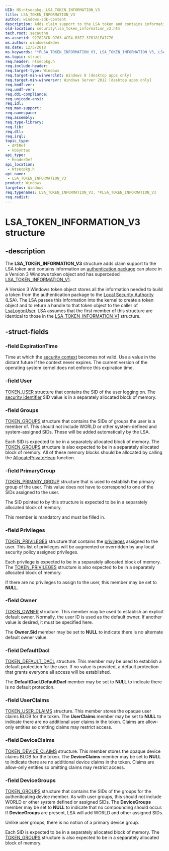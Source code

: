 ```yaml
---
UID: NS:ntsecpkg._LSA_TOKEN_INFORMATION_V3
title: LSA_TOKEN_INFORMATION_V3
author: windows-sdk-content
description: Adds claim support to the LSA token and contains information an authentication package can place in a Version 3 Windows token object and has superceded LSA_TOKEN_INFORMATION_V1.
old-location: security\lsa_token_information_v3.htm
tech.root: secauthn
ms.assetid: 927828CD-9763-4CE4-B3E7-376181EA7C70
ms.author: windowssdkdev
ms.date: 12/5/2018
ms.keywords: "*PLSA_TOKEN_INFORMATION_V3, LSA_TOKEN_INFORMATION_V3, LSA_TOKEN_INFORMATION_V3 structure [Security], PLSA_TOKEN_INFORMATION_V3, PLSA_TOKEN_INFORMATION_V3 structure pointer [Security], _LSA_TOKEN_INFORMATION_V3, ntsecpkg/LSA_TOKEN_INFORMATION_V3, ntsecpkg/PLSA_TOKEN_INFORMATION_V3, security.lsa_token_information_v3"
ms.topic: struct
req.header: ntsecpkg.h
req.include-header: 
req.target-type: Windows
req.target-min-winverclnt: Windows 8 [desktop apps only]
req.target-min-winversvr: Windows Server 2012 [desktop apps only]
req.kmdf-ver: 
req.umdf-ver: 
req.ddi-compliance: 
req.unicode-ansi: 
req.idl: 
req.max-support: 
req.namespace: 
req.assembly: 
req.type-library: 
req.lib: 
req.dll: 
req.irql: 
topic_type:
 - APIRef
 - kbSyntax
api_type:
 - HeaderDef
api_location:
 - Ntsecpkg.h
api_name:
 - LSA_TOKEN_INFORMATION_V3
product: Windows
targetos: Windows
req.typenames: LSA_TOKEN_INFORMATION_V3, *PLSA_TOKEN_INFORMATION_V3
req.redist: 
---
```


# LSA_TOKEN_INFORMATION_V3 structure


## -description


The <b>LSA_TOKEN_INFORMATION_V3</b> structure adds claim support to the LSA token and contains information an <a href="https://msdn.microsoft.com/0baaa937-f635-4500-8dcd-9dbbd6f4cd02">authentication package</a> can place in a Version 3 Windows token object and has superceded <a href="https://msdn.microsoft.com/e4c43828-aa5c-443c-93ad-96bb986533c5">LSA_TOKEN_INFORMATION_V1</a>.

A Version 3 Windows token object stores all the information needed to build a token from the authentication package to the <a href="https://msdn.microsoft.com/65dd9a04-fc7c-4179-95ff-dac7dad4668f">Local Security Authority</a> (LSA). The LSA passes this information into the kernel to create a token object and to return a handle to that token object to the caller of <a href="https://msdn.microsoft.com/75968d53-5af2-4d77-9486-26403b73c954">LsaLogonUser</a>. LSA assumes that the first member of this structure are identical to those in the <a href="https://msdn.microsoft.com/e4c43828-aa5c-443c-93ad-96bb986533c5">LSA_TOKEN_INFORMATION_V1</a> structure.


## -struct-fields




### -field ExpirationTime

Time at which the <a href="https://msdn.microsoft.com/3e9d7672-2314-45c8-8178-5a0afcfd0c50">security context</a> becomes not valid. Use a value in the distant future if the context never expires. The current version of the operating system kernel does not enforce this expiration time.


### -field User


<a href="https://msdn.microsoft.com/5dd8172d-7b1a-4cc0-b667-5fe91d278393">TOKEN_USER</a> structure that contains the SID of the user logging on. The <a href="https://msdn.microsoft.com/3e9d7672-2314-45c8-8178-5a0afcfd0c50">security identifier</a> SID value is in a separately allocated block of memory.


### -field Groups


<a href="https://msdn.microsoft.com/387dd7f8-4177-40fa-b5fd-bb4b371a0e64">TOKEN_GROUPS</a> structure that contains the SIDs of groups the user is a member of. This should not include WORLD or other system-defined and system-assigned SIDs. These will be added automatically by the LSA. 




Each SID is expected to be in a separately allocated block of memory. The <a href="https://msdn.microsoft.com/387dd7f8-4177-40fa-b5fd-bb4b371a0e64">TOKEN_GROUPS</a> structure is also expected to be in a separately allocated block of memory. All of these memory blocks should be allocated by calling the <a href="https://msdn.microsoft.com/956e7aaf-e8b3-4db5-945a-b579f946b769">AllocatePrivateHeap</a> function.


### -field PrimaryGroup


<a href="https://msdn.microsoft.com/d23ebe6c-36a3-434a-a0fa-fcdf50dd19a0">TOKEN_PRIMARY_GROUP</a> structure that is used to establish the primary group of the user. This value does not have to correspond to one of the SIDs assigned to the user. 




The SID pointed to by this structure is expected to be in a separately allocated block of memory.

This member is mandatory and must be filled in.


### -field Privileges


<a href="https://msdn.microsoft.com/c9016511-740f-44f3-92ed-17cc518c6612">TOKEN_PRIVILEGES</a> structure that contains the <a href="https://msdn.microsoft.com/2fe6cfd3-8a2e-4dbe-9fb8-332633daa97a">privileges</a> assigned to the user. This list of privileges will be augmented or overridden by any local security policy assigned privileges. 




Each privilege is expected to be in a separately allocated block of memory. The <a href="https://msdn.microsoft.com/c9016511-740f-44f3-92ed-17cc518c6612">TOKEN_PRIVILEGES</a> structure is also expected to be in a separately allocated block of memory.

If there are no privileges to assign to the user, this member may be set to <b>NULL</b>.


### -field Owner


<a href="https://msdn.microsoft.com/85617d56-ad46-40a3-a335-121f3c8edcc3">TOKEN_OWNER</a> structure. This member may be used to establish an explicit default owner. Normally, the user ID is used as the default owner. If another value is desired, it must be specified here. 




The <b>Owner.Sid</b> member may be set to <b>NULL</b> to indicate there is no alternate default owner value.


### -field DefaultDacl


<a href="https://msdn.microsoft.com/29fb738f-1ecd-4b72-9aea-64698cd74c12">TOKEN_DEFAULT_DACL</a> structure. This member may be used to establish a default protection for the user. If no value is provided, a default protection that grants everyone all access will be established. 




The <b>DefaultDacl.DefaultDacl</b> member may be set to <b>NULL</b> to indicate there is no default protection.


### -field UserClaims


<a href="https://msdn.microsoft.com/730541ED-0E33-4F19-BB99-145131161355">TOKEN_USER_CLAIMS</a> structure. This member stores the opaque user claims BLOB for the token. The <b>UserClaims</b> member may be set to <b>NULL</b> to indicate there are no additional user claims in the token. Claims are allow-only entities so omitting claims may restrict access.


### -field DeviceClaims


<a href="https://msdn.microsoft.com/FF20B64C-BD5F-45F5-83F1-B52634BE1065">TOKEN_DEVICE_CLAIMS</a> structure. This member stores the opaque device claims BLOB for the token. The <b>DeviceClaims</b> member may be set to <b>NULL</b> to indicate there are no additional device claims in the token. Claims are allow-only entities so omitting claims may restrict access.
					


### -field DeviceGroups


<a href="https://msdn.microsoft.com/387dd7f8-4177-40fa-b5fd-bb4b371a0e64">TOKEN_GROUPS</a> structure that contains the SIDs of the groups for the authenticating device member. As with user groups, this should not include WORLD or other system defined or assigned SIDs. The <b>DeviceGroups</b> member may be set to <b>NULL</b> to indicate that no compounding should occur. If <b>DeviceGroups</b> are present, LSA will add WORLD and other assigned SIDs. 

Unlike user groups, there is no notion of a primary device group.

Each SID is expected to be in a separately allocated block of memory. The <a href="https://msdn.microsoft.com/387dd7f8-4177-40fa-b5fd-bb4b371a0e64">TOKEN_GROUPS</a> structure is also expected to be in a separately allocated block of memory.

